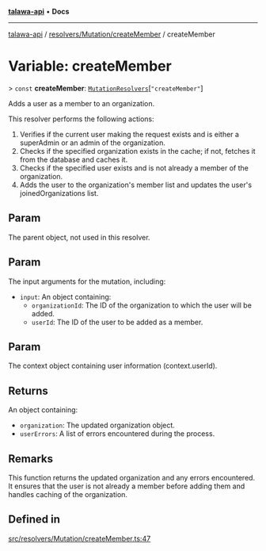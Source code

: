 [**talawa-api**](../../../../README.md) • **Docs**

***

[talawa-api](../../../../modules.md) / [resolvers/Mutation/createMember](../README.md) / createMember

# Variable: createMember

\> `const` **createMember**: [`MutationResolvers`](../../../../types/generatedGraphQLTypes/type-aliases/MutationResolvers.md)\[`"createMember"`\]

Adds a user as a member to an organization.

This resolver performs the following actions:

1. Verifies if the current user making the request exists and is either a superAdmin or an admin of the organization.
2. Checks if the specified organization exists in the cache; if not, fetches it from the database and caches it.
3. Checks if the specified user exists and is not already a member of the organization.
4. Adds the user to the organization's member list and updates the user's joinedOrganizations list.

## Param

The parent object, not used in this resolver.

## Param

The input arguments for the mutation, including:
  - `input`: An object containing:
    - `organizationId`: The ID of the organization to which the user will be added.
    - `userId`: The ID of the user to be added as a member.

## Param

The context object containing user information (context.userId).

## Returns

An object containing:
  - `organization`: The updated organization object.
  - `userErrors`: A list of errors encountered during the process.

## Remarks

This function returns the updated organization and any errors encountered. It ensures that the user is not already a member before adding them and handles caching of the organization.

## Defined in

[src/resolvers/Mutation/createMember.ts:47](https://github.com/PalisadoesFoundation/talawa-api/blob/bba5d82264abb62b9e358a3d3fe1af18a8a8f6e4/src/resolvers/Mutation/createMember.ts#L47)
